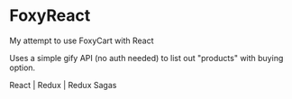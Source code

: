 # FoxyReact

My attempt to use FoxyCart with React

Uses a simple gify API (no auth needed) to list out "products" with buying option.  

React | Redux | Redux Sagas
